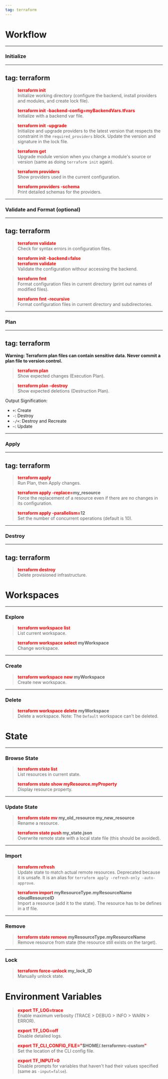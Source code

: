 ```yaml
---
tag: terraform
---
```


# Workflow

---

### Initialize

---

## tag: terraform

 > 
 > **<font color=red>terraform init</font>**</br>
 > Initialize working directory (configure the backend, install providers and modules, and create lock file).
 > 
 > **<font color=red>terraform init -backend-config=myBackendVars.tfvars</font>**</br>
 > Initialize with a backend var file.

 > 
 > **<font color=red>terraform init -upgrade</font>**</br>
 > Initialize and upgrade providers to the latest version that respects the constraint in the `required_providers` block. Update the version and signature in the lock file.

 > 
 > **<font color=red>terraform get</font>**</br>
 > Upgrade module version when you change a module's source or version (same as doing `terraform init` again).

 > 
 > **<font color=red>terraform providers</font>**</br>
 > Show providers used in the current configuration. 
 > 
 > **<font color=red>terraform providers -schema</font>**</br>
 > Print detailed schemas for the providers. 

---

### Validate and Format (optional)

---

## tag: terraform

 > 
 > **<font color=red>terraform validate</font>**</br>
 > Check for syntax errors in configuration files.

 > 
 > **<font color=red>terraform init -backend=false</font>**</br>
 > **<font color=red>terraform validate</font>**</br>
 > Validate the configuration withour accessing the backend.

 > 
 > **<font color=red>terraform fmt</font>**</br>
 > Format configuration files in current directory (print out names of modified files).
 > 
 > **<font color=red>terraform fmt -recursive</font>**</br>
 > Format configuration files in current directory and subdirectories.

---

### Plan

---

## tag: terraform

**Warning: Terraform plan files can contain sensitive data. Never commit a plan file to version control.**

 > 
 > **<font color=red>terraform plan</font>**</br>
 > Show expected changes (Execution Plan).

 > 
 > **<font color=red>terraform plan -destroy</font>**</br>
 > Show expected deletions (Destruction Plan).

Output Signification:

* `+`: Create
* `-`: Destroy
* `-/+`: Destroy and Recreate
* `~`: Update

---

### Apply

---

## tag: terraform

 > 
 > **<font color=red>terraform apply</font>**</br>
 > Run Plan, then Apply changes.

 > 
 > **<font color=red>terraform apply -replace=</font>my_resource**</br>
 > Force the replacement of a resource even if there are no changes in its configuration.

 > 
 > **<font color=red>terraform apply -parallelism=</font>12**</br>
 > Set the number of concurrent operations (default is 10).

---

### Destroy

---

## tag: terraform

 > 
 > **<font color=red>terraform destroy</font>**</br>
 > Delete provisioned infrastructure.

# Workspaces

---

### Explore


 > 
 > **<font color=red>terraform workspace list</font>**</br>
 > List current workspace. 

 > 
 > **<font color=red>terraform workspace select</font> myWorkspace**</br>
 > Change workspace.

---

### Create


 > 
 > **<font color=red>terraform workspace new</font> myWorkspace**</br>
 > Create new workspace.

---

### Delete


 > 
 > **<font color=red>terraform workspace delete</font> myWorkspace**</br>
 > Delete a workspace. Note: The `Default` workspace can't be deleted.

# State

---

### Browse State


 > 
 > **<font color=red>terraform state list</font>**</br>
 > List resources in current state.
 > 
 > **<font color=red>terraform state show myResource.myProperty</font>**</br>
 > Display resource property.

---

### Update State


 > 
 > **<font color=red>terraform state mv</font>  my_old_resource my_new_resource**</br>
 > Rename a resource.

 > 
 > **<font color=red>terraform state push</font>  my_state.json**</br>
 > Overwrite remote state with a local state file (this should be avoided).

---

### Import


 > 
 > **<font color=red>terraform refresh</font>**</br>
 > Update state to match actual remote resources. Deprecated because it is unsafe. It is an alias for `terraform apply -refresh-only -auto-approve`.

 > 
 > **<font color=red>terraform import</font> myResourceType.myResourceName cloudResourceID**</br>
 > Import a resource (add it to the state). The resource has to be defines in a tf file.

---

### Remove


 > 
 > **<font color=red>terraform state remove</font> myResourceType.myResourceName**</br>
 > Remove resource from state (the resource still exists on the target).

---

### Lock


 > 
 > **<font color=red>terraform force-unlock</font> my_lock_ID**</br>
 > Manually unlock state.

# Environment Variables


 > 
 > **<font color=red>export TF_LOG=trace</font>**</br>
 > Enable maximum verbosity (TRACE > DEBUG > INFO > WARN > ERROR).
 > 
 > **<font color=red>export TF_LOG=off</font>**</br>
 > Disable detailed logs.

 > 
 > **<font color=red>export TF_CLI_CONFIG_FILE="</font>$HOME/.terraformrc-custom<font color=red>"</font>**</br>
 > Set the location of the CLI config file.

 > 
 > **<font color=red>export TF_INPUT=0</font>**</br>
 > Disable prompts for variables that haven't had their values specified (same as `-input=false`).
